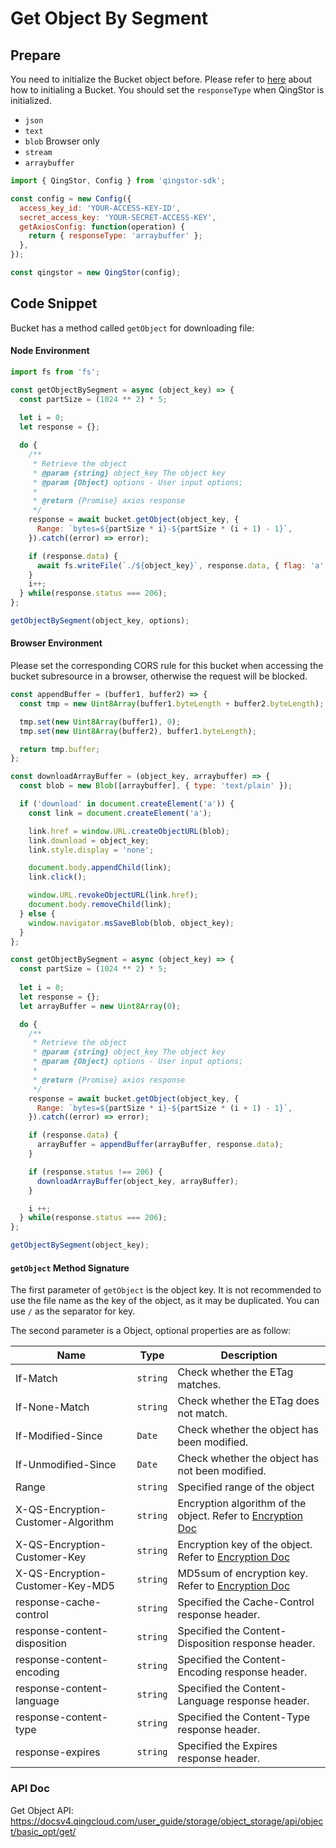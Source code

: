 # Get Object By Segment

## Prepare

You need to initialize the Bucket object before. Please refer to [here](./initialize_config_and_qingstor.md) about how to initialing a Bucket. You should set the `responseType` when QingStor is initialized.

- `json`
- `text`
- `blob` Browser only
- `stream`
- `arraybuffer`

```javascript
import { QingStor, Config } from 'qingstor-sdk';

const config = new Config({
  access_key_id: 'YOUR-ACCESS-KEY-ID',
  secret_access_key: 'YOUR-SECRET-ACCESS-KEY',
  getAxiosConfig: function(operation) {
    return { responseType: 'arraybuffer' };
  },
});

const qingstor = new QingStor(config);
```

## Code Snippet

Bucket has a method called `getObject` for downloading file:

#### Node Environment

```javascript
import fs from 'fs';

const getObjectBySegment = async (object_key) => {
  const partSize = (1024 ** 2) * 5;
  
  let i = 0; 
  let response = {};

  do {
    /**
     * Retrieve the object
     * @param {string} object_key The object key
     * @param {Object} options - User input options;
     *
     * @return {Promise} axios response
     */
    response = await bucket.getObject(object_key, {
      Range: `bytes=${partSize * i}-${partSize * (i + 1) - 1}`,
    }).catch((error) => error);

    if (response.data) {
      await fs.writeFile(`./${object_key}`, response.data, { flag: 'a' }, (e) => e);
    }
    i++;
  } while(response.status === 206);
};

getObjectBySegment(object_key, options);
```

#### Browser Environment

Please set the corresponding CORS rule for this bucket when accessing the bucket subresource in a browser, otherwise the request will be blocked.

```javascript
const appendBuffer = (buffer1, buffer2) => {
  const tmp = new Uint8Array(buffer1.byteLength + buffer2.byteLength);

  tmp.set(new Uint8Array(buffer1), 0);
  tmp.set(new Uint8Array(buffer2), buffer1.byteLength);

  return tmp.buffer;
};

const downloadArrayBuffer = (object_key, arraybuffer) => {
  const blob = new Blob([arraybuffer], { type: 'text/plain' });

  if ('download' in document.createElement('a')) {
    const link = document.createElement('a');

    link.href = window.URL.createObjectURL(blob);
    link.download = object_key;
    link.style.display = 'none';

    document.body.appendChild(link);
    link.click();

    window.URL.revokeObjectURL(link.href);
    document.body.removeChild(link);
  } else {
    window.navigator.msSaveBlob(blob, object_key);
  }
};

const getObjectBySegment = async (object_key) => {
  const partSize = (1024 ** 2) * 5;
  
  let i = 0; 
  let response = {}; 
  let arrayBuffer = new Uint8Array(0); 

  do {
    /**
     * Retrieve the object
     * @param {string} object_key The object key
     * @param {Object} options - User input options;
     *
     * @return {Promise} axios response
     */
    response = await bucket.getObject(object_key, {
      Range: `bytes=${partSize * i}-${partSize * (i + 1) - 1}`,
    }).catch((error) => error);

    if (response.data) {
      arrayBuffer = appendBuffer(arrayBuffer, response.data);
    }

    if (response.status !== 206) {
      downloadArrayBuffer(object_key, arrayBuffer);
    }

    i ++;
  } while(response.status === 206);
};

getObjectBySegment(object_key);
```

#### `getObject` Method Signature

The first parameter of `getObject` is the object key. It is not recommended to use the file name as the key of the object, as it may be duplicated. You can use `/` as the separator for key.

The second parameter is a Object, optional properties are as follow:

| Name     | Type     | Description   |
| ------------------ | -------- | -------------------------------------------------------------------------------------------------------------------------------------------------------------------------------------------------------------------- |
| If-Match | `string` | Check whether the ETag matches. |
| If-None-Match | `string` | Check whether the ETag does not match.  |
| If-Modified-Since | `Date` | Check whether the object has been modified.  |
| If-Unmodified-Since | `Date` | Check whether the object has not been modified. |
| Range | `string` | Specified range of the object |
| X-QS-Encryption-Customer-Algorithm | `string` | Encryption algorithm of the object. Refer to [Encryption Doc](https://docsv4.qingcloud.com/user_guide/storage/object_storage/api/object/encryption/)|
| X-QS-Encryption-Customer-Key | `string` | Encryption key of the object. Refer to [Encryption Doc](https://docsv4.qingcloud.com/user_guide/storage/object_storage/api/object/encryption/)|
| X-QS-Encryption-Customer-Key-MD5 | `string` | MD5sum of encryption key. Refer to [Encryption Doc](https://docsv4.qingcloud.com/user_guide/storage/object_storage/api/object/encryption/)|
| response-cache-control | `string` | Specified the Cache-Control response header. |
| response-content-disposition | `string` | Specified the Content-Disposition response header. |
| response-content-encoding | `string` | Specified the Content-Encoding response header. |
| response-content-language | `string` | Specified the Content-Language response header. |
| response-content-type | `string` | Specified the Content-Type response header. |
| response-expires | `string` | Specified the Expires response header. |

### API Doc

Get Object API: https://docsv4.qingcloud.com/user_guide/storage/object_storage/api/object/basic_opt/get/
